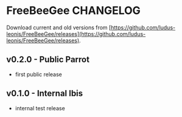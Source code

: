 # FreeBeeGee CHANGELOG

Download current and old versions from [https://github.com/ludus-leonis/FreeBeeGee/releases](https://github.com/ludus-leonis/FreeBeeGee/releases).

## v0.2.0 - Public Parrot

* first public release

## v0.1.0 - Internal Ibis

* internal test release
